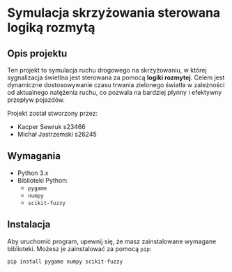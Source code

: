 # Symulacja skrzyżowania sterowana logiką rozmytą

## Opis projektu

Ten projekt to symulacja ruchu drogowego na skrzyżowaniu, w której sygnalizacja świetlna jest sterowana za pomocą **logiki rozmytej**. Celem jest dynamiczne dostosowywanie czasu trwania zielonego światła w zależności od aktualnego natężenia ruchu, co pozwala na bardziej płynny i efektywny przepływ pojazdów.

Projekt został stworzony przez:

- Kacper Sewruk s23466
- Michał Jastrzemski s26245

## Wymagania

- Python 3.x
- Biblioteki Python:
  - `pygame`
  - `numpy`
  - `scikit-fuzzy`

## Instalacja

Aby uruchomić program, upewnij się, że masz zainstalowane wymagane biblioteki. Możesz je zainstalować za pomocą `pip`:

```bash
pip install pygame numpy scikit-fuzzy
